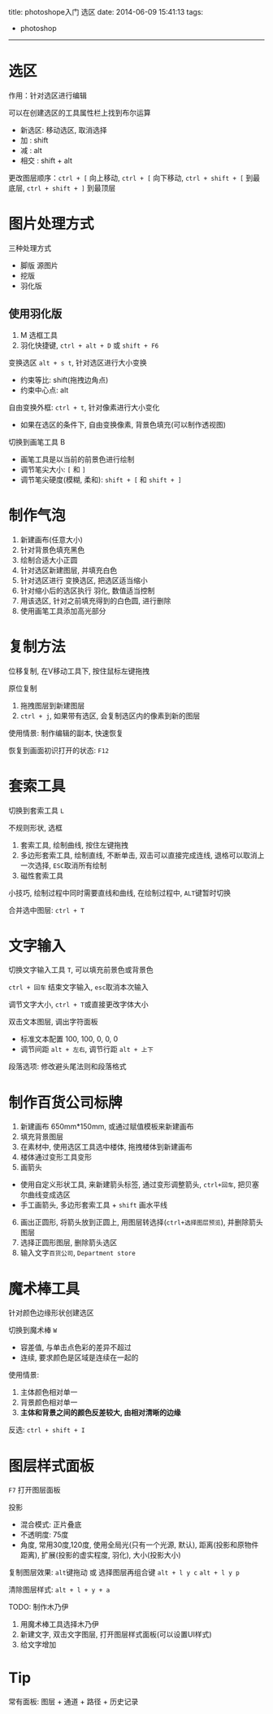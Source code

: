 title: photoshope入门 选区
date: 2014-06-09 15:41:13
tags:
- photoshop
---

# 选区 #

作用：针对选区进行编辑

可以在创建选区的工具属性栏上找到布尔运算
* 新选区: 移动选区, 取消选择
* 加    : shift
* 减    : alt
* 相交  : shift + alt


更改图层顺序：`ctrl + [` 向上移动, `ctrl + [` 向下移动, `ctrl + shift + [` 到最底层, `ctrl + shift + ]` 到最顶层

# 图片处理方式 #

三种处理方式
* 脚版 源图片
* 挖版
* 羽化版

## 使用羽化版 ##


1. M 选框工具
2. 羽化快捷键, `ctrl + alt + D` 或 `shift + F6`

变换选区 `alt + s t`, 针对选区进行大小变换
* 约束等比: shift(拖拽边角点)
* 约束中心点: alt

自由变换外框: `ctrl + t`, 针对像素进行大小变化
* 如果在选区的条件下, 自由变换像素, 背景色填充(可以制作透视图)

切换到画笔工具 B
* 画笔工具是以当前的前景色进行绘制
* 调节笔尖大小: `[` 和 `]`
* 调节笔尖硬度(模糊, 柔和): `shift + [` 和 `shift + ]`

# 制作气泡 #

1. 新建画布(任意大小)
2. 针对背景色填充黑色
3. 绘制合适大小正圆
4. 针对选区新建图层, 并填充白色
5. 针对选区进行 变换选区, 把选区适当缩小
6. 针对缩小后的选区执行 羽化, 数值适当控制
7. 用该选区, 针对之前填充得到的白色圆, 进行删除
8. 使用画笔工具添加高光部分

# 复制方法 #
位移复制, 在V移动工具下, 按住鼠标左键拖拽

原位复制
1. 拖拽图层到新建图层
2. `ctrl + j`, 如果带有选区, 会复制选区内的像素到新的图层

使用情景: 制作编辑的副本, 快速恢复

恢复到画面初识打开的状态: `F12`

# 套索工具 #
切换到套索工具 `L`

不规则形状, 选框

1. 套索工具, 绘制曲线, 按住左键拖拽
2. 多边形套索工具, 绘制直线, 不断单击, 双击可以直接完成连线,
退格可以取消上一次选择, `ESC`取消所有绘制
3. 磁性套索工具

小技巧, 绘制过程中同时需要直线和曲线, 在绘制过程中, `ALT`键暂时切换

合并选中图层: `ctrl + T`

# 文字输入 #

切换文字输入工具 `T`, 可以填充前景色或背景色

`ctrl + 回车` 结束文字输入, `esc`取消本次输入

调节文字大小, `ctrl + T`或直接更改字体大小

双击文本图层, 调出字符面板
* 标准文本配置 100, 100, 0, 0, 0
* 调节间距 `alt + 左右`, 调节行距 `alt + 上下`

段落选项: 修改避头尾法则和段落格式

# 制作百货公司标牌 #

1. 新建画布 650mm*150mm, 或通过赋值模板来新建画布
2. 填充背景图层
3. 在素材中, 使用选区工具选中楼体, 拖拽楼体到新建画布
4. 楼体通过变形工具变形
5. 画箭头
  * 使用自定义形状工具, 来新建箭头标签, 通过变形调整箭头, `ctrl+回车`, 把贝塞尔曲线变成选区
  * 手工画箭头, 多边形套索工具 + `shift` 画水平线
6. 画出正圆形, 将箭头放到正圆上, 用图层转选择(`ctrl+选择图层预览`),
并删除箭头图层
7. 选择正圆形图层, 删除箭头选区
8. 输入文字`百货公司`, `Department store`

# 魔术棒工具 #
针对颜色边缘形状创建选区

切换到魔术棒 `W`
* 容差值, 与单击点色彩的差异不超过
* 连续, 要求颜色是区域是连续在一起的

使用情景:
1. 主体颜色相对单一
2. 背景颜色相对单一
3. **主体和背景之间的颜色反差较大, 由相对清晰的边缘**

反选: `ctrl + shift + I`

# 图层样式面板 #
`F7` 打开图层面板

投影
* 混合模式: 正片叠底
* 不透明度: 75度
* 角度, 常用30度,120度, 使用全局光(只有一个光源, 默认),
距离(投影和原物件距离), 扩展(投影的虚实程度, 羽化), 大小(投影大小)

复制图层效果: `alt`键拖动 或 选择图层再组合键 `alt + l y c` `alt + l y p`

清除图层样式: `alt + l + y + a`


TODO: 制作木乃伊
1. 用魔术棒工具选择木乃伊
2. 新建文字, 双击文字图层, 打开图层样式面板(可以设置UI样式)
3. 给文字增加


# Tip #

常有面板: 图层 + 通道 + 路径 + 历史记录

